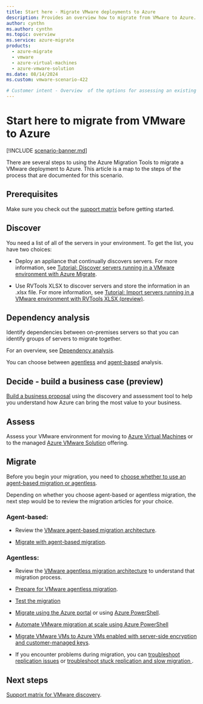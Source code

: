```yaml
---
title: Start here - Migrate VMware deployments to Azure
description: Provides an overview how to migrate from VMware to Azure.
author: cynthn
ms.author: cynthn
ms.topic: overview
ms.service: azure-migrate
products:
  - azure-migrate
  - vmware
  - azure-virtual-machines
  - azure-vmware-solution
ms.date: 08/14/2024
ms.custom: vmware-scenario-422

# Customer intent - Overview  of the options for assessing an existing VMware deployment for migration
---
```



# Start here to migrate from VMware to Azure

[!INCLUDE [scenario-banner.md](../includes/scenario-banner.md)]

There are several steps to using the Azure Migration Tools to migrate a VMware deployment to Azure. This article is a map to the steps of the process that are documented for this scenario.

## Prerequisites
Make sure you check out the [support matrix](migrate-support-matrix-vmware.md) before getting started.

## Discover
You need a list of all of the servers in your environment. To get the list, you have two choices: 

- Deploy an appliance that continually discovers servers. For more information, see [Tutorial: Discover servers running in a VMware environment with Azure Migrate](tutorial-discover-vmware.md).

- Use RVTools XLSX to discover servers and store the information in an .xlsx file. For more information, see [Tutorial: Import servers running in a VMware environment with RVTools XLSX (preview)](tutorial-import-vmware-using-rvtools-xlsx.md).

## Dependency analysis

Identify dependencies between on-premises servers so that you can identify groups of servers to migrate together. 

For an overview, see [Dependency analysis](../concepts-dependency-visualization.md?context=/azure/migrate/context/vmware-context).

You can choose between [agentless](../how-to-create-group-machine-dependencies-agentless.md?context=/azure/migrate/context/vmware-context) and [agent-based](../how-to-create-group-machine-dependencies.md?context=/azure/migrate/context/vmware-context) analysis.


## Decide - build a business case (preview)

[Build a business proposal](../how-to-build-a-business-case.md?context=/azure/migrate/context/migrate-context) using the discovery and assessment tool to help you understand how Azure can bring the most value to your business.

## Assess

Assess your VMware environment for moving to [Azure Virtual Machines](tutorial-assess-vmware-azure-vm.md) or to the managed [Azure VMware Solution](tutorial-assess-vmware-azure-vmware-solution.md) offering.

## Migrate 

Before you begin your migration, you need to [choose whether to use an agent-based migration or agentless](server-migrate-overview.md?context=/azure/migrate/context/vmware-context).


Depending on whether you choose agent-based or agentless migration, the next step would be to review the migration articles for your choice.

### Agent-based:

   - Review the [VMware agent-based migration architecture](agent-based-migration-architecture.md).

   - [Migrate with agent-based migration](tutorial-migrate-vmware-agent.md).


### Agentless:

   - Review the [VMware agentless migration architecture](concepts-vmware-agentless-migration.md) to understand that migration process.

   - [Prepare for VMware agentless migration](prepare-for-agentless-migration.md).
   
   - [Test the migration](how-to-test-replicating-virtual-machines.md)
   - [Migrate using the Azure portal](tutorial-migrate-vmware.md) or using [Azure PowerShell](tutorial-migrate-vmware-powershell.md).
   - [Automate VMware migration at scale using Azure PowerShell](how-to-automate-migration.md)
   - [Migrate VMware VMs to Azure VMs enabled with server-side encryption and customer-managed keys](how-to-migrate-vmware-vms-with-cmk-disks.md).
   
   - If you encounter problems during migration, you can [troubleshoot replication issues](troubleshoot-changed-block-tracking-replication.md) or [troubleshoot stuck replication and slow migration ](troubleshoot-replication-vmware.md).



## Next steps

[Support matrix for VMware discovery](migrate-support-matrix-vmware.md).
